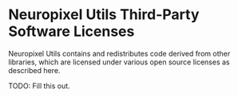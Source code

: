 # Neuropixel Utils Third-Party Software Licenses

Neuropixel Utils contains and redistributes code derived from other libraries, which are licensed under various open source licenses as described here.

TODO: Fill this out.
